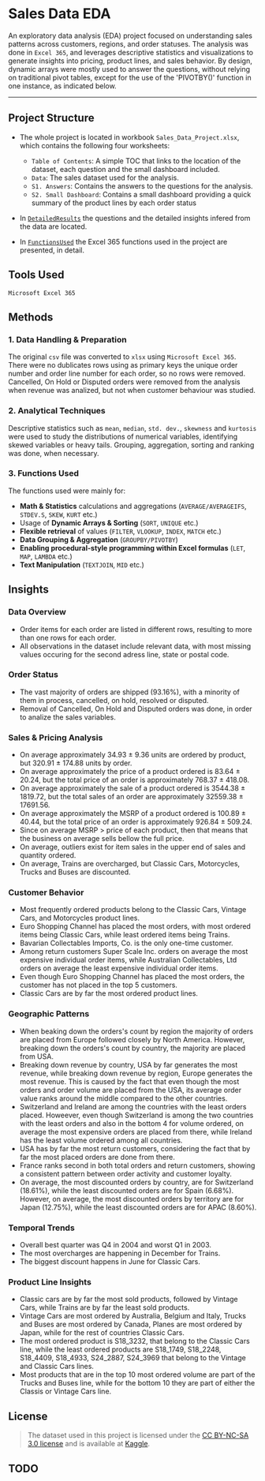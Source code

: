 # Sales Data EDA

An exploratory data analysis (EDA) project focused on understanding sales patterns across customers, regions, and order statuses. 
The analysis was done in `Excel 365`, and leverages descriptive statistics and visualizations to generate insights into pricing, product lines, and sales behavior.
By design, dynamic arrays were mostly used to answer the questions, without relying on traditional pivot tables, except for the use of the 'PIVOTBY()' function in one instance, as indicated below.

------------------------

## Project Structure

- The whole project is located in workbook `Sales_Data_Project.xlsx`, which contains the following four worksheets:

    - `Table of Contents`: A simple TOC that links to the location of the dataset, each question and the small dashboard included.
    - `Data`: The sales dataset used for the analysis.
    - `S1. Answers`: Contains the answers to the questions for the analysis.
    - `S2. Small Dashboard`: Contains a small dashboard providing a quick summary of the product lines by each order status

- In [`DetailedResults`](https://github.com/EfiLygda/Excel-Projects/blob/main/Sales%20Data/Datailed%20Results.md#datailed-results) the questions and the detailed insights infered from the data are located.

- In [`FunctionsUsed`](https://github.com/EfiLygda/Excel-Projects/blob/main/Sales%20Data/FunctionsUsed.md) the Excel 365 functions used in the project are presented, in detail.

## Tools Used

`Microsoft Excel 365`


## Methods

### 1. Data Handling & Preparation

The original `csv` file was converted to `xlsx` using `Microsoft Excel 365`.
There were no dublicates rows using as primary keys the unique order number and order line number for each order, so no rows were removed.
Cancelled, On Hold or Disputed orders were removed from the analysis when revenue was analized, but not when customer behaviour was studied. 


### 2. Analytical Techniques

Descriptive statistics such as `mean`, `median`, `std. dev.`, `skewness` and `kurtosis` were used to study the distributions of numerical variables, identifying skewed variables or heavy tails.
Grouping, aggregation, sorting and ranking was done, when necessary.




### 3. Functions Used

The functions used were mainly for:
- **Math & Statistics** calculations and aggregations (`AVERAGE/AVERAGEIFS`, `STDEV.S`, `SKEW`, `KURT` etc.)
- Usage of **Dynamic Arrays & Sorting** (`SORT`, `UNIQUE` etc.)
- **Flexible retrieval** of values (`FILTER`, `VLOOKUP`, `INDEX`, `MATCH` etc.)
- **Data Grouping & Aggregation** (`GROUPBY/PIVOTBY`)
- **Enabling procedural-style programming within Excel formulas** (`LET`, `MAP`, `LAMBDA` etc.)
- **Text Manipulation** (`TEXTJOIN`, `MID` etc.)
  


## Insights

### Data Overview

- Order items for each order are listed in different rows, resulting to more than one rows for each order.
- All observations in the dataset include relevant data, with most missing values occuring for the second adress line, state or postal code.

### Order Status
- The vast majority of orders are shipped (93.16%), with a minority of them in process, cancelled, on hold, resolved or disputed.
- Removal of Cancelled, On Hold and Disputed orders was done, in order to analize the sales variables.

    
### Sales & Pricing Analysis
- On average approximately 34.93 ± 9.36 units are ordered by product, but 320.91 ± 174.88 units by order.
- On average approximately the price of a product ordered is 83.64 ± 20.24, but the total price of an order is approximately 768.37 ± 418.08.
- On average approximately the sale of a product ordered is 3544.38 ± 1819.72, but the total sales of an order are approximately 32559.38 ± 17691.56.
- On average approximately the MSRP of a product ordered is 100.89 ± 40.44, but the total price of an order is approximately 926.84 ± 509.24.
- Since on average MSRP > price of each product, then that means that the business on average sells bellow the full price.
- On average, outliers exist for item sales in the upper end of sales and quantity ordered.
- On average, Trains are overcharged, but Classic Cars,  Motorcycles, Trucks and Buses are discounted.
  
### Customer Behavior
- Most frequently ordered products belong to the Classic Cars, Vintage Cars, and Motorcycles product lines.
- Euro Shopping Channel has placed the most orders, with most ordered items being Classic Cars, while least ordered items being Trains.
- Bavarian Collectables Imports, Co. is the only one-time customer.
- Among return customers Super Scale Inc. orders on average the most expensive individual order items, while Australian Collectables, Ltd orders on average the least expensive individual order items.
- Even though Euro Shopping Channel has placed the most orders, the customer has not placed in the top 5 customers.
- Classic Cars are by far the most ordered product lines.

### Geographic Patterns
- When beaking down the orders's count by region the majority of orders are placed from Europe followed closely by North America. However, breaking down the orders's count by country, the majority are placed from USA.
- Breaking down revenue by country, USA by far generates the most revenue, while breaking down revenue by region, Europe generates the most revenue.
This is caused by the fact that even though the most orders and order volume are placed from the USA, its average order value ranks around the middle compared to the other countries.
- Switzerland and Ireland are among the countries with the least orders placed.
Howeever, even though Switzerland is among the two countries with the least orders and also in the bottom 4 for volume ordered, on average the most expensive orders are placed from there, while Ireland has the least volume ordered among all countries.
- USA has by far the most return customers, considering the fact that by far the most placed orders are done from there.
- France ranks second in both total orders and return customers, showing a consistent pattern between order activity and customer loyalty.
- On average, the most discounted orders by country, are for Switzerland (18.61%), while the least discounted orders are for Spain (6.68%).
However, on average, the most discounted orders by territory are for Japan (12.75%), while the least discounted orders are for APAC (8.60%).

### Temporal Trends
- Overall best quarter was Q4 in 2004 and worst Q1 in 2003.
- The most overcharges are happening in December for Trains.
- The biggest discount happens in June for Classic Cars.

  
### Product Line Insights
- Classic cars are by far the most sold products, followed by Vintage Cars, while Trains are by far the least sold products.
- Vintage Cars are most ordered by Australia, Belgium and Italy,  Trucks and Buses are most ordered by Canada,  Planes are most ordered by Japan, while for the rest of countries Classic Cars.
- The most ordered product is S18_3232, that belong to the Classic Cars line, while the least ordered products are S18_1749, S18_2248, S18_4409, S18_4933, S24_2887, S24_3969 that belong to the Vintage and Classic Cars lines.
- Most products that are in the top 10 most ordered volume are part of the Trucks and Buses line, while for the bottom 10 they are part of either the Classis or Vintage Cars line.



## License
> The dataset used in this project is licensed under the [CC BY-NC-SA 3.0 license](https://creativecommons.org/licenses/by-nc-sa/3.0/) and is available at [Kaggle](https://www.kaggle.com/datasets/kyanyoga/sample-sales-data/data).

## TODO



